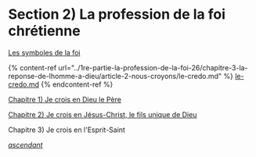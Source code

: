 # Section 2) La profession de la foi chrétienne

[Les symboles de la foi](les-symboles-de-la-foi.md)

{% content-ref url="../1re-partie-la-profession-de-la-foi-26/chapitre-3-la-reponse-de-lhomme-a-dieu/article-2-nous-croyons/le-credo.md" %}
[le-credo.md](../1re-partie-la-profession-de-la-foi-26/chapitre-3-la-reponse-de-lhomme-a-dieu/article-2-nous-croyons/le-credo.md)
{% endcontent-ref %}



[Chapitre 1) Je crois en Dieu le Père](chapitre-1-je-crois-en-dieu-le-pere/)

[Chapitre 2) Je crois en Jésus-Christ, le fils unique de Dieu](chapitre-2-je-crois-en-jesus-christ-le-fils-unique-de-dieu/)

Chapitre 3) Je crois en l'Esprit-Saint



[_ascendant_](../1re-partie-la-profession-de-la-foi-26/)



